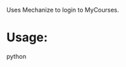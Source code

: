 Uses Mechanize to login to MyCourses.  

Usage:  
===========
python <script-name> <your-username> <your-password>
